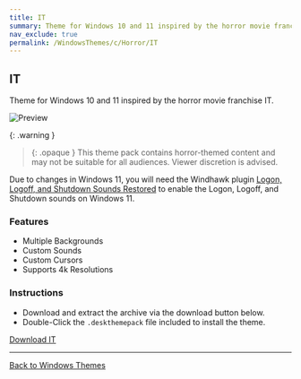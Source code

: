 ```yaml
---
title: IT
summary: Theme for Windows 10 and 11 inspired by the horror movie franchise IT
nav_exclude: true
permalink: /WindowsThemes/c/Horror/IT
---
```


## IT

Theme for Windows 10 and 11 inspired by the horror movie franchise IT.

![Preview](https://gitlab.com/the-back-room/deskthemepacks/sfw/it/-/raw/main/Extras/Preview.bmp)

{: .warning }
> {: .opaque }
> This theme pack contains horror-themed content and may not be suitable for all audiences. Viewer discretion is advised.

Due to changes in Windows 11, you will need the Windhawk plugin [Logon, Logoff, and Shutdown Sounds Restored](https://windhawk.net/mods/logon-logoff-shutdown-sounds) to enable the Logon, Logoff, and Shutdown sounds on Windows 11.

### Features

- Multiple Backgrounds
- Custom Sounds
- Custom Cursors
- Supports 4k Resolutions

### Instructions

- Download and extract the archive via the download button below.
- Double-Click the `.deskthemepack` file included to install the theme.

<a href="https://gitlab.com/the-back-room/deskthemepacks/sfw/it/-/archive/main/it-main.zip" class="btn btn--primary btn--lg" target="_blank" rel="noopener noreferrer">Download IT</a>

---

<a href="/WindowsThemes" class="btn btn--secondary btn--sm">Back to Windows Themes</a>